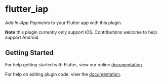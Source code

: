 # flutter_iap

Add _In-App Payments_ to your Flutter app with this plugin.

**Note** this plugin currently only support iOS. Contributions welcome to help support Android.

## Getting Started

For help getting started with Flutter, view our online
[documentation](http://flutter.io/).

For help on editing plugin code, view the [documentation](https://flutter.io/platform-plugins/#edit-code).
